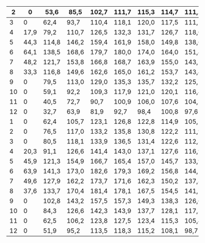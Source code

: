 |   2 | 0    | 53,6   | 85,5   | 102,7   | 111,7   | 115,3   | 114,7   | 111,1   | 101,2   | 85,2   | 63,2   | 34,3   | 0    |
|-----|------|--------|--------|---------|---------|---------|---------|---------|---------|--------|--------|--------|------|
|   3 | 0    | 62,4   | 93,7   | 110,4   | 118,1   | 120,0   | 117,5   | 111,5   | 101,6   | 85,5   | 63,8   | 36,4   | 0    |
|   4 | 17,9 | 79,2   | 110,7  | 126,5   | 132,3   | 131,7   | 126,7   | 118,0   | 106,2   | 90,4   | 69,0   | 42,1   | 7,9  |
|   5 | 44,3 | 114,8  | 146,2  | 159,4   | 161,9   | 158,0   | 149,8   | 138,6   | 124,5   | 107,2  | 85,7   | 57,8   | 18,9 |
|   6 | 64,1 | 138,5  | 168,6  | 179,7   | 180,0   | 174,0   | 164,0   | 151,4   | 136,2   | 118,0  | 96,3   | 68,1   | 26,9 |
|   7 | 48,2 | 121,7  | 153,8  | 166,8   | 168,7   | 163,9   | 155,0   | 143,2   | 128,6   | 110,9  | 89,1   | 60,6   | 20,5 |
|   8 | 33,3 | 116,8  | 149,6  | 162,6   | 165,0   | 161,2   | 153,7   | 143,4   | 130,5   | 114,0  | 91,3   | 61,1   | 14,7 |
|   9 | 0    | 79,5   | 113,0  | 129,0   | 135,3   | 135,7   | 132,2   | 125,7   | 115,5   | 98,8   | 76,0   | 45,8   | 0    |
|  10 | 0    | 59,1   | 92,2   | 109,3   | 117,9   | 121,0   | 120,1   | 116,4   | 106,4   | 90,1   | 67,6   | 37,5   | 0    |
|  11 | 0    | 40,5   | 72,7   | 90,7    | 100,9   | 106,0   | 107,6   | 104,3   | 94,8    | 79,1   | 57,3   | 28,1   | 0    |
|  12 | 0    | 32,7   | 63,9   | 81,9    | 92,7    | 98,4    | 100,8   | 97,6    | 88,3    | 73,0   | 51,9   | 23,5   | 0    |
|   1 | 0    | 62,4   | 105,7  | 123,1   | 126,8   | 122,8   | 114,9   | 105,1   | 94,6    | 79,0   | 57,4   | 28,1   | 0    |
|   2 | 0    | 76,5   | 117,0  | 133,2   | 135,8   | 130,8   | 122,2   | 111,9   | 101,2   | 85,2   | 63,2   | 34,3   | 0    |
|   3 | 0    | 80,5   | 118,1  | 133,9   | 136,5   | 131,4   | 122,6   | 112,3   | 101,6   | 85,5   | 63,8   | 36,4   | 0    |
|   4 | 20,3 | 91,1   | 126,6  | 141,4   | 143,0   | 137,1   | 127,6   | 116,9   | 106,2   | 90,4   | 69,0   | 42,1   | 7,9  |
|   5 | 45,9 | 121,3  | 154,9  | 166,7   | 165,4   | 157,0   | 145,7   | 133,9   | 122,9   | 107,2  | 85,7   | 57,8   | 18,9 |
|   6 | 63,9 | 141,3  | 173,0  | 182,6   | 179,3   | 169,2   | 156,8   | 144,2   | 133,1   | 117,6  | 96,3   | 68,1   | 26,9 |
|   7 | 49,6 | 127,9  | 162,2  | 173,7   | 171,6   | 162,3   | 150,2   | 137,8   | 126,7   | 110,9  | 89,1   | 60,6   | 20,5 |
|   8 | 37,6 | 133,7  | 170,4  | 181,4   | 178,1   | 167,5   | 154,5   | 141,7   | 130,5   | 114,0  | 91,3   | 61,1   | 14,7 |
|   9 | 0    | 102,8  | 143,2  | 157,5   | 157,3   | 149,3   | 138,3   | 126,6   | 115,5   | 98,8   | 76,0   | 45,8   | 0    |
|  10 | 0    | 84,3   | 126,6  | 142,3   | 143,9   | 137,7   | 128,1   | 117,3   | 106,4   | 90,1   | 67,6   | 37,5   | 0    |
|  11 | 0    | 62,5   | 106,2  | 123,8   | 127,5   | 123,4   | 115,3   | 105,4   | 94,8    | 79,1   | 57,3   | 28,1   | 0    |
|  12 | 0    | 51,9   | 95,2   | 113,5   | 118,3   | 115,2   | 108,1   | 98,7    | 88,3    | 73,0   | 51,9   | 23,5   | 0    |